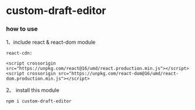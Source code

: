 # custom-draft-editor


### how to use 
1、include react & react-dom module

    react-cdn:
    
    <script crossorigin src="https://unpkg.com/react@16/umd/react.production.min.js"></script>
    <script crossorigin src="https://unpkg.com/react-dom@16/umd/react-dom.production.min.js"></script>

2、 install this module

    npm i custom-draft-editor

